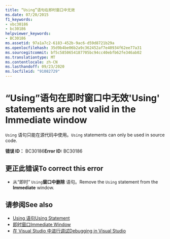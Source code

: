 ```yaml
---
title: “Using”语句在即时窗口中无效
ms.date: 07/20/2015
f1_keywords:
- vbc30186
- bc30186
helpviewer_keywords:
- BC30186
ms.assetid: 97a1a7c2-6183-452b-9ac6-d59d8721b29a
ms.openlocfilehash: 35d9b4be06b2a9c362452af7e40934f62ee77a31
ms.sourcegitcommit: bf5c5850654187705bc94cc40ebfb62fe346ab02
ms.translationtype: MT
ms.contentlocale: zh-CN
ms.lasthandoff: 09/23/2020
ms.locfileid: "91082729"
---
```

# <a name="using-statements-are-not-valid-in-the-immediate-window"></a><span data-ttu-id="87c19-102">“Using”语句在即时窗口中无效</span><span class="sxs-lookup"><span data-stu-id="87c19-102">'Using' statements are not valid in the Immediate window</span></span>

<span data-ttu-id="87c19-103">`Using` 语句只能在源代码中使用。</span><span class="sxs-lookup"><span data-stu-id="87c19-103">`Using` statements can only be used in source code.</span></span>  
  
 <span data-ttu-id="87c19-104">**错误 ID：** BC30186</span><span class="sxs-lookup"><span data-stu-id="87c19-104">**Error ID:** BC30186</span></span>  
  
## <a name="to-correct-this-error"></a><span data-ttu-id="87c19-105">更正此错误</span><span class="sxs-lookup"><span data-stu-id="87c19-105">To correct this error</span></span>  
  
- <span data-ttu-id="87c19-106">从“即时” `Using`**窗口中删除** 语句。</span><span class="sxs-lookup"><span data-stu-id="87c19-106">Remove the `Using` statement from the **Immediate** window.</span></span>  
  
## <a name="see-also"></a><span data-ttu-id="87c19-107">请参阅</span><span class="sxs-lookup"><span data-stu-id="87c19-107">See also</span></span>

- [<span data-ttu-id="87c19-108">Using 语句</span><span class="sxs-lookup"><span data-stu-id="87c19-108">Using Statement</span></span>](../language-reference/statements/using-statement.md)
- [<span data-ttu-id="87c19-109">即时窗口</span><span class="sxs-lookup"><span data-stu-id="87c19-109">Immediate Window</span></span>](/visualstudio/ide/reference/immediate-window)
- [<span data-ttu-id="87c19-110">在 Visual Studio 中进行调试</span><span class="sxs-lookup"><span data-stu-id="87c19-110">Debugging in Visual Studio</span></span>](/visualstudio/debugger/debugger-feature-tour)
